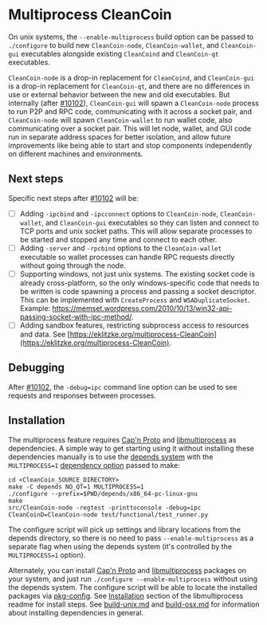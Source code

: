 # Multiprocess CleanCoin

On unix systems, the `--enable-multiprocess` build option can be passed to `./configure` to build new `CleanCoin-node`, `CleanCoin-wallet`, and `CleanCoin-gui` executables alongside existing `CleanCoind` and `CleanCoin-qt` executables.

`CleanCoin-node` is a drop-in replacement for `CleanCoind`, and `CleanCoin-gui` is a drop-in replacement for `CleanCoin-qt`, and there are no differences in use or external behavior between the new and old executables. But internally (after [#10102](https://github.com/CleanCoin/CleanCoin/pull/10102)), `CleanCoin-gui` will spawn a `CleanCoin-node` process to run P2P and RPC code, communicating with it across a socket pair, and `CleanCoin-node` will spawn `CleanCoin-wallet` to run wallet code, also communicating over a socket pair. This will let node, wallet, and GUI code run in separate address spaces for better isolation, and allow future improvements like being able to start and stop components independently on different machines and environments.

## Next steps

Specific next steps after [#10102](https://github.com/CleanCoin/CleanCoin/pull/10102) will be:

- [ ] Adding `-ipcbind` and `-ipcconnect` options to `CleanCoin-node`, `CleanCoin-wallet`, and `CleanCoin-gui` executables so they can listen and connect to TCP ports and unix socket paths. This will allow separate processes to be started and stopped any time and connect to each other.
- [ ] Adding `-server` and `-rpcbind` options to the `CleanCoin-wallet` executable so wallet processes can handle RPC requests directly without going through the node.
- [ ] Supporting windows, not just unix systems. The existing socket code is already cross-platform, so the only windows-specific code that needs to be written is code spawning a process and passing a socket descriptor. This can be implemented with `CreateProcess` and `WSADuplicateSocket`. Example: https://memset.wordpress.com/2010/10/13/win32-api-passing-socket-with-ipc-method/.
- [ ] Adding sandbox features, restricting subprocess access to resources and data. See [https://eklitzke.org/multiprocess-CleanCoin](https://eklitzke.org/multiprocess-CleanCoin).

## Debugging

After [#10102](https://github.com/CleanCoin/CleanCoin/pull/10102), the `-debug=ipc` command line option can be used to see requests and responses between processes.

## Installation

The multiprocess feature requires [Cap'n Proto](https://capnproto.org/) and [libmultiprocess](https://github.com/chaincodelabs/libmultiprocess) as dependencies. A simple way to get starting using it without installing these dependencies manually is to use the [depends system](../depends) with the `MULTIPROCESS=1` [dependency option](../depends#dependency-options) passed to make:

```
cd <CleanCoin_SOURCE_DIRECTORY>
make -C depends NO_QT=1 MULTIPROCESS=1
./configure --prefix=$PWD/depends/x86_64-pc-linux-gnu
make
src/CleanCoin-node -regtest -printtoconsole -debug=ipc
CleanCoinD=CleanCoin-node test/functional/test_runner.py
```

The configure script will pick up settings and library locations from the depends directory, so there is no need to pass `--enable-multiprocess` as a separate flag when using the depends system (it's controlled by the `MULTIPROCESS=1` option).

Alternately, you can install [Cap'n Proto](https://capnproto.org/) and [libmultiprocess](https://github.com/chaincodelabs/libmultiprocess) packages on your system, and just run `./configure --enable-multiprocess` without using the depends system. The configure script will be able to locate the installed packages via [pkg-config](https://www.freedesktop.org/wiki/Software/pkg-config/). See [Installation](https://github.com/chaincodelabs/libmultiprocess#installation) section of the libmultiprocess readme for install steps. See [build-unix.md](build-unix.md) and [build-osx.md](build-osx.md) for information about installing dependencies in general.
